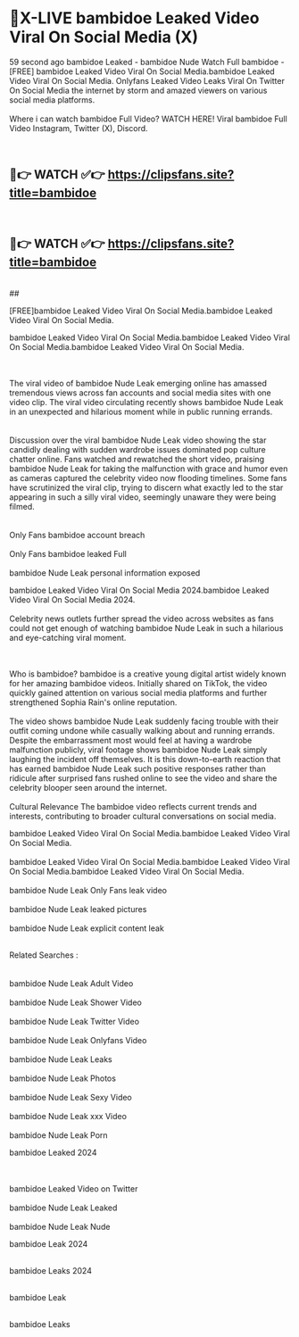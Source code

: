 # 🔴X-LIVE bambidoe Leaked Video Viral On Social Media (X)<br>


59 second ago bambidoe Leaked  - bambidoe Nude  Watch Full bambidoe - [FREE] bambidoe Leaked Video Viral On Social Media.bambidoe Leaked Video Viral On Social Media.   Onlyfans Leaked Video Leaks Viral On Twitter On Social Media the internet by storm and amazed viewers on various social media platforms. <br><br>
Where i can watch bambidoe Full Video? WATCH HERE! Viral bambidoe Full Video Instagram, Twitter (X), Discord. <br>


 <br>

##  🔴👉 WATCH ✅👉  <a href="https://clipsfans.site?title=bambidoe&ref=git">https://clipsfans.site?title=bambidoe</a> <br>
  <br>

##  🔴👉 WATCH ✅👉  <a href="https://clipsfans.site?title=bambidoe&ref=git">https://clipsfans.site?title=bambidoe</a> <br>
  <br>
  ##



[FREE]bambidoe Leaked Video Viral On Social Media.bambidoe Leaked Video Viral On Social Media. <br>

bambidoe Leaked Video Viral On Social Media.bambidoe Leaked Video Viral On Social Media.bambidoe Leaked Video Viral On Social Media. <br>


  <br>

  <br>
The viral video of bambidoe Nude Leak emerging online has amassed tremendous views across fan accounts and social media sites with one video clip. The viral video circulating recently shows bambidoe Nude Leak in an unexpected and hilarious moment while in public running errands.<br>
<br>


<br>
Discussion over the viral bambidoe Nude Leak video showing the star candidly dealing with sudden wardrobe issues dominated pop culture chatter online. Fans watched and rewatched the short video, praising bambidoe Nude Leak for taking the malfunction with grace and humor even as cameras captured the celebrity video now flooding timelines. Some fans have scrutinized the viral clip, trying to discern what exactly led to the star appearing in such a silly viral video, seemingly unaware they were being filmed.<br>
<br>
<br> 
Only Fans bambidoe account breach<br>
<br>
Only Fans bambidoe leaked Full <br>
<br>
bambidoe Nude Leak personal information exposed<br>

bambidoe Leaked Video Viral On Social Media 2024.bambidoe Leaked Video Viral On Social Media 2024. <br>
<br>
Celebrity news outlets further spread the video across websites as fans could not get enough of watching bambidoe Nude Leak in such a hilarious and eye-catching viral moment.<br>
<br>

<br>
Who is bambidoe? bambidoe is a creative young digital artist widely known for her amazing bambidoe videos. Initially shared on TikTok, the video quickly gained attention on various social media platforms and further strengthened Sophia Rain's online reputation.<br>
<br>
The video shows bambidoe Nude Leak suddenly facing trouble with their outfit coming undone while casually walking about and running errands. Despite the embarrassment most would feel at having a wardrobe malfunction publicly, viral footage shows bambidoe Nude Leak simply laughing the incident off themselves. It is this down-to-earth reaction that has earned bambidoe Nude Leak such positive responses rather than ridicule after surprised fans rushed online to see the video and share the celebrity blooper seen around the internet.<br>
<br>
Cultural Relevance The bambidoe video reflects current trends and interests, contributing to broader cultural conversations on social media.<br>

bambidoe Leaked Video Viral On Social Media.bambidoe Leaked Video Viral On Social Media.<br>
<br>
bambidoe Leaked Video Viral On Social Media.bambidoe Leaked Video Viral On Social Media.bambidoe Leaked Video Viral On Social Media.<br>
<br>
bambidoe Nude Leak Only Fans leak video<br>
<br>
bambidoe Nude Leak leaked pictures<br>
<br>
bambidoe Nude Leak explicit content leak<br>


<br>
Related Searches :<br>
<br>

<br>
bambidoe Nude Leak Adult Video<br>
<br>
bambidoe Nude Leak Shower Video<br>
<br>
bambidoe Nude Leak Twitter Video<br>
<br>
bambidoe Nude Leak Onlyfans Video<br>
<br>
bambidoe Nude Leak Leaks<br>
<br>
bambidoe Nude Leak Photos<br>

<br>
bambidoe Nude Leak Sexy Video<br>
<br>
bambidoe Nude Leak xxx Video<br>
<br>
bambidoe Nude Leak Porn<br>

bambidoe  Leaked 2024 <br> <br>
<br>

bambidoe Leaked Video on Twitter <br>
<br>
bambidoe Nude Leak Leaked<br>
<br>
bambidoe Nude Leak Nude<br>


bambidoe  Leak 2024 <br> <br>



bambidoe  Leaks 2024 <br> <br>



 
bambidoe  Leak<br> <br>



bambidoe  Leaks<br> <br>





</p>




 



</p>










